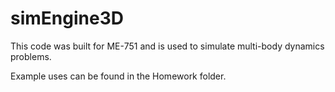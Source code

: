 # simEngine3D
This code was built for ME-751 and is used to simulate multi-body dynamics problems. 

Example uses can be found in the Homework folder.